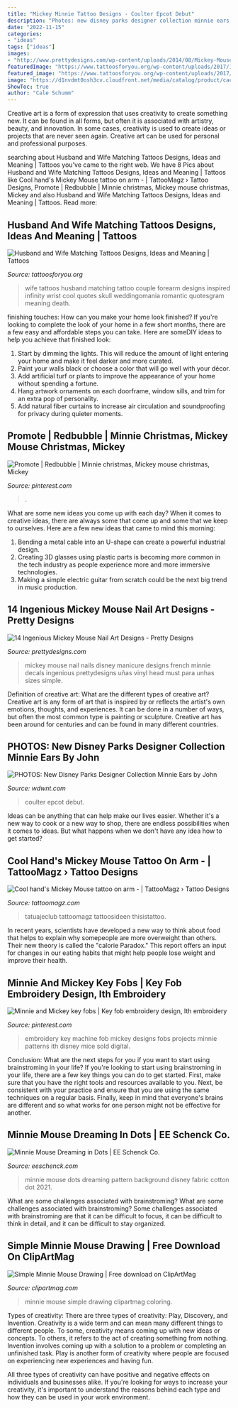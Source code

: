 ```yaml
---
title: "Mickey Minnie Tattoo Designs - Coulter Epcot Debut"
description: "Photos: new disney parks designer collection minnie ears by john"
date: "2022-11-15"
categories:
- "ideas"
tags: ["ideas"]
images:
- "http://www.prettydesigns.com/wp-content/uploads/2014/08/Mickey-Mouse-Nails-for-French-Manicure.jpg"
featuredImage: "https://www.tattoosforyou.org/wp-content/uploads/2017/11/Matching-Tattoos-Husband-and-Wife.jpg"
featured_image: "https://www.tattoosforyou.org/wp-content/uploads/2017/11/Matching-Tattoos-Husband-and-Wife.jpg"
image: "https://d1nvdmt0osh3cv.cloudfront.net/media/catalog/product/cache/1/z/m/g/v/image/1800x1800/529ec3856885bab2d768b97a31fc9ba8/CAM85271012-1.jpg"
ShowToc: true
author: "Cale Schumm"
---
```



Creative art is a form of expression that uses creativity to create something new. It can be found in all forms, but often it is associated with artistry, beauty, and innovation. In some cases, creativity is used to create ideas or projects that are never seen again. Creative art can be used for personal and professional purposes.

	

		
searching about Husband and Wife Matching Tattoos Designs, Ideas and Meaning | Tattoos you've came to the right web. We have 8 Pics about Husband and Wife Matching Tattoos Designs, Ideas and Meaning | Tattoos like Cool hand&#039;s Mickey Mouse tattoo on arm - | TattooMagz › Tattoo Designs, Promote | Redbubble | Minnie christmas, Mickey mouse christmas, Mickey and also Husband and Wife Matching Tattoos Designs, Ideas and Meaning | Tattoos. Read more:
		
    
## Husband And Wife Matching Tattoos Designs, Ideas And Meaning | Tattoos

<img loading=lazy src="https://www.tattoosforyou.org/wp-content/uploads/2017/11/Matching-Tattoos-Husband-and-Wife.jpg" onerror="this.onerror=null;this.src='https://tse1.mm.bing.net/th?id=OIP.BE1oCXG5PPkak3kA-vbftAHaJ4&amp;pid=15.1';" alt="Husband and Wife Matching Tattoos Designs, Ideas and Meaning | Tattoos">

_Source: tattoosforyou.org_

>wife tattoos husband matching tattoo couple forearm designs inspired infinity wrist cool quotes skull weddingomania romantic quotesgram meaning death. 

	

finishing touches: How can you make your home look finished?
If you're looking to complete the look of your home in a few short months, there are a few easy and affordable steps you can take. Here are someDIY ideas to help you achieve that finished look: 
1. Start by dimming the lights. This will reduce the amount of light entering your home and make it feel darker and more curated. 
2. Paint your walls black or choose a color that will go well with your décor. 
3. Add artificial turf or plants to improve the appearance of your home without spending a fortune. 
4. Hang artwork ornaments on each doorframe, window sills, and trim for an extra pop of personality. 
5. Add natural fiber curtains to increase air circulation and soundproofing for privacy during quieter moments.

    
## Promote | Redbubble | Minnie Christmas, Mickey Mouse Christmas, Mickey

<img loading=lazy src="https://i.pinimg.com/736x/c1/4e/9a/c14e9a6401f20810622341b596a8a2a1.jpg" onerror="this.onerror=null;this.src='https://tse4.mm.bing.net/th?id=OIP.mqCyQb2HxEpuUVUOohvyqwAAAA&amp;pid=15.1';" alt="Promote | Redbubble | Minnie christmas, Mickey mouse christmas, Mickey">

_Source: pinterest.com_

>. 

	

What are some new ideas you come up with each day?
When it comes to creative ideas, there are always some that come up and some that we keep to ourselves. Here are a few new ideas that came to mind this morning: 
1. Bending a metal cable into an U-shape can create a powerful industrial design.
2. Creating 3D glasses using plastic parts is becoming more common in the tech industry as people experience more and more immersive technologies.
3. Making a simple electric guitar from scratch could be the next big trend in music production.

    
## 14 Ingenious Mickey Mouse Nail Art Designs - Pretty Designs

<img loading=lazy src="http://www.prettydesigns.com/wp-content/uploads/2014/08/Mickey-Mouse-Nails-for-French-Manicure.jpg" onerror="this.onerror=null;this.src='https://tse2.mm.bing.net/th?id=OIP.-KgtC6_XnfQzUELVy4EgJwHaIm&amp;pid=15.1';" alt="14 Ingenious Mickey Mouse Nail Art Designs - Pretty Designs">

_Source: prettydesigns.com_

>mickey mouse nail nails disney manicure designs french minnie decals ingenious prettydesigns uñas vinyl head must para unhas sizes simple. 

	

Definition of creative art: What are the different types of creative art?
Creative art is any form of art that is inspired by or reflects the artist's own emotions, thoughts, and experiences. It can be done in a number of ways, but often the most common type is painting or sculpture. Creative art has been around for centuries and can be found in many different countries.

    
## PHOTOS: New Disney Parks Designer Collection Minnie Ears By John

<img loading=lazy src="https://wdwnt-buzzy.imgix.net/2020/01/john-coulter-minnie-ears-5.jpg?auto=compress%2Cformat&amp;fit=scale&amp;h=750&amp;ixlib=php-1.2.1&amp;q=90&amp;w=1000&amp;wpsize=medium" onerror="this.onerror=null;this.src='https://tse3.mm.bing.net/th?id=OIP.bmXy_PBNUlHp8KqqUpMVEwHaFj&amp;pid=15.1';" alt="PHOTOS: New Disney Parks Designer Collection Minnie Ears by John">

_Source: wdwnt.com_

>coulter epcot debut. 

	

Ideas can be anything that can help make our lives easier. Whether it's a new way to cook or a new way to shop, there are endless possibilities when it comes to ideas. But what happens when we don't have any idea how to get started? 

    
## Cool Hand&#039;s Mickey Mouse Tattoo On Arm - | TattooMagz › Tattoo Designs

<img loading=lazy src="https://tattoomagz.com/wp-content/uploads/2014/08/Cool-hands-Mickey-Mouse-tattoo-on-arm-672x900.jpg" onerror="this.onerror=null;this.src='https://tse2.mm.bing.net/th?id=OIP.VeO_Zymqqhpf_NMj3FgO8gHaJ6&amp;pid=15.1';" alt="Cool hand&#039;s Mickey Mouse tattoo on arm - | TattooMagz › Tattoo Designs">

_Source: tattoomagz.com_

>tatuajeclub tattoomagz tattoosideen thisistattoo. 

	

In recent years, scientists have developed a new way to think about food that helps to explain why somepeople are more overweight than others. Their new theory is called the "calorie Paradox." This report offers an input for changes in our eating habits that might help people lose weight and improve their health.

    
## Minnie And Mickey Key Fobs | Key Fob Embroidery Design, Ith Embroidery

<img loading=lazy src="https://i.pinimg.com/736x/2f/4d/c6/2f4dc6e5a7be06598e4739d66876b8fa--tab-key-disney-applique.jpg" onerror="this.onerror=null;this.src='https://tse1.mm.bing.net/th?id=OIP.3zB36yAtUl2ZTWb3u2_ZAwEBDy&amp;pid=15.1';" alt="Minnie and Mickey key fobs | Key fob embroidery design, Ith embroidery">

_Source: pinterest.com_

>embroidery key machine fob mickey designs fobs projects minnie patterns ith disney mice sold digital. 

	

Conclusion: What are the next steps for you if you want to start using brainstroming in your life?
If you're looking to start using brainstroming in your life, there are a few key things you can do to get started. First, make sure that you have the right tools and resources available to you. Next, be consistent with your practice and ensure that you are using the same techniques on a regular basis. Finally, keep in mind that everyone's brains are different and so what works for one person might not be effective for another.

    
## Minnie Mouse Dreaming In Dots | EE Schenck Co.

<img loading=lazy src="https://d1nvdmt0osh3cv.cloudfront.net/media/catalog/product/cache/1/z/m/g/v/image/1800x1800/529ec3856885bab2d768b97a31fc9ba8/CAM85271012-1.jpg" onerror="this.onerror=null;this.src='https://tse1.mm.bing.net/th?id=OIP.bYPkTs7BzLbtuAT-OFwrIQHaHa&amp;pid=15.1';" alt="Minnie Mouse Dreaming in Dots | EE Schenck Co.">

_Source: eeschenck.com_

>minnie mouse dots dreaming pattern background disney fabric cotton dot 2021. 

	

What are some challenges associated with brainstroming?
What are some challenges associated with brainstroming?
Some challenges associated with brainstroming are that it can be difficult to focus, it can be difficult to think in detail, and it can be difficult to stay organized.

    
## Simple Minnie Mouse Drawing | Free Download On ClipArtMag

<img loading=lazy src="http://clipartmag.com/image/simple-minnie-mouse-drawing-3.jpg" onerror="this.onerror=null;this.src='https://tse2.mm.bing.net/th?id=OIP.ydmfZ7mAYzrnuzyBjOmGRQHaHG&amp;pid=15.1';" alt="Simple Minnie Mouse Drawing | Free download on ClipArtMag">

_Source: clipartmag.com_

>minnie mouse simple drawing clipartmag coloring. 

	

Types of creativity: There are three types of creativity: Play, Discovery, and Invention.
Creativity is a wide term and can mean many different things to different people. To some, creativity means coming up with new ideas or concepts. To others, it refers to the act of creating something from nothing.
Invention involves coming up with a solution to a problem or completing an unfinished task. Play is another form of creativity where people are focused on experiencing new experiences and having fun.

All three types of creativity can have positive and negative effects on individuals and businesses alike. If you're looking for ways to increase your creativity, it's important to understand the reasons behind each type and how they can be used in your work environment.

